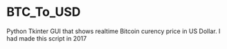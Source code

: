 # BTC_To_USD

Python Tkinter GUI that shows realtime Bitcoin curency price in US Dollar.
I had made this script in 2017
